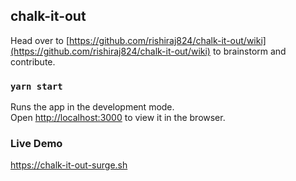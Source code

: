 ## chalk-it-out

Head over to [https://github.com/rishiraj824/chalk-it-out/wiki](https://github.com/rishiraj824/chalk-it-out/wiki) to brainstorm and contribute.

### `yarn start`

Runs the app in the development mode.<br />
Open [http://localhost:3000](http://localhost:3000) to view it in the browser.

### Live Demo

https://chalk-it-out-surge.sh